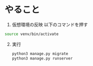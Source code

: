 # やること
1. 仮想環境の反映
   以下のコマンドを押す
```bash
source venv/bin/activate
```

2. 実行
   ```bash
   python3 manage.py migrate
   python3 manage.py runserver
   ```
   
